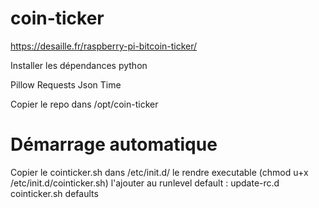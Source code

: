 # coin-ticker
https://desaille.fr/raspberry-pi-bitcoin-ticker/

Installer les dépendances python 

Pillow
Requests
Json
Time

Copier le repo dans /opt/coin-ticker

# Démarrage automatique
Copier le cointicker.sh dans /etc/init.d/
le rendre executable (chmod u+x /etc/init.d/cointicker.sh)
l'ajouter au runlevel default :
update-rc.d cointicker.sh defaults

